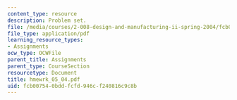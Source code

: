 ```yaml
---
content_type: resource
description: Problem set.
file: /media/courses/2-008-design-and-manufacturing-ii-spring-2004/fcb007540bddfcfd946cf240816c9c8b_hmewrk_05_04.pdf
file_type: application/pdf
learning_resource_types:
- Assignments
ocw_type: OCWFile
parent_title: Assignments
parent_type: CourseSection
resourcetype: Document
title: hmewrk_05_04.pdf
uid: fcb00754-0bdd-fcfd-946c-f240816c9c8b
---
```

